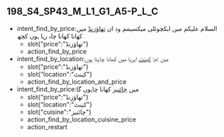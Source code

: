 ## 198_S4_SP43_M_L1_G1_A5-P_L_C
* intent_find_by_price:السلام علیکم میں ایکچوئلی میکسیمم ود ان [تھاؤزنڈ](price) میں کھانا کھانا چاہ رہا ہوں کچھ
	- slot{"price":"تھاؤزنڈ"}
	- action_find_by_price
* intent_find_by_location:میں :م: [کینٹ](location) ایریا میں کھانا چاہتا ہوں
	- slot{"price":"تھاؤزنڈ"}
	- slot{"location":"کینٹ"}
	- action_find_by_location_and_price
* intent_find_by_price:میں [چائنیز](cuisine) کھانا چاہوں گا
	- slot{"price":"تھاؤزنڈ"}
	- slot{"location":"کینٹ"}
	- slot{"cuisine":"چائنیز"}
	- action_find_by_location_cuisine_price
	- action_restart